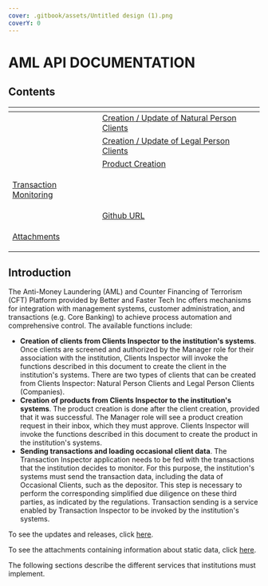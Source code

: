 ```yaml
---
cover: .gitbook/assets/Untitled design (1).png
coverY: 0
---
```


# AML API DOCUMENTATION


## Contents

<table data-card-size="large" data-view="cards"><thead><tr><th></th><th></th><th></th></tr></thead><tbody><tr><td></td><td><a href="creation-update-person.md">Creation / Update of Natural Person Clients</a></td><td></td></tr><tr><td></td><td><a href="creation-update-company.md">Creation / Update of Legal Person Clients</a></td><td></td></tr><tr><td></td><td><a href="product-creation.md">Product Creation</a></td><td></td></tr><tr><td><p></p><p><a href="transaction-inspector.md">Transaction Monitoring</a></p></td><td></td><td></td></tr><tr><td></td><td><a href="https://github.com/bnfdevelopers/aml-api-docs/tree/englissh">Github URL</a></td><td></td></tr><tr><td><p></p><p><a href="static-data.md">Attachments</a></p></td><td></td><td></td></tr></tbody></table>

## Introduction

The Anti-Money Laundering (AML) and Counter Financing of Terrorism (CFT) Platform provided by Better and Faster Tech Inc offers mechanisms for integration with management systems, customer administration, and transactions (e.g. Core Banking) to achieve process automation and comprehensive control. The available functions include:

* **Creation of clients from Clients Inspector to the institution's systems**. Once clients are screened and authorized by the Manager role for their association with the institution, Clients Inspector will invoke the functions described in this document to create the client in the institution's systems. There are two types of clients that can be created from Clients Inspector: Natural Person Clients and Legal Person Clients (Companies).
* **Creation of products from Clients Inspector to the institution's systems**. The product creation is done after the client creation, provided that it was successful. The Manager role will see a product creation request in their inbox, which they must approve. Clients Inspector will invoke the functions described in this document to create the product in the institution's systems.
* **Sending transactions and loading occasional client data**. The Transaction Inspector application needs to be fed with the transactions that the institution decides to monitor. For this purpose, the institution's systems must send the transaction data, including the data of Occasional Clients, such as the depositor. This step is necessary to perform the corresponding simplified due diligence on these third parties, as indicated by the regulations. Transaction sending is a service enabled by Transaction Inspector to be invoked by the institution's systems.

To see the updates and releases, click [here](CHANGELOG.md).&#x20;

To see the attachments containing information about static data, click [here](static-data.md).

The following sections describe the different services that institutions must implement.
